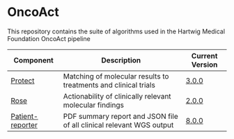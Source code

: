 # OncoAct

This repository contains the suite of algorithms used in the Hartwig Medical Foundation OncoAct pipeline

| Component                                        | Description                                                          | Current Version                                                                        |
|--------------------------------------------------|----------------------------------------------------------------------|----------------------------------------------------------------------------------------|
| [Protect](./protect/README.md)                   | Matching of molecular results to treatments and clinical trials      | [3.0.0](https://github.com/hartwigmedical/oncoact/releases/tag/protect-3.0.0)          |
| [Rose](./rose/README.md)                         | Actionability of clinically relevant molecular findings              | [2.0.0](https://github.com/hartwigmedical/oncoact/releases/tag/rose-2.0.0)             |
| [Patient-reporter](./patient-reporter/README.md) | PDF summary report and JSON file of all clinical relevant WGS output | [8.0.0](https://github.com/hartwigmedical/oncoact/releases/tag/patient-reporter-8.0.0) |
